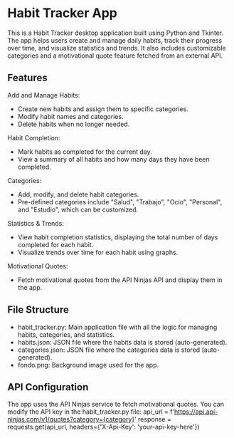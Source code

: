 # Habit Tracker App
This is a Habit Tracker desktop application built using Python and Tkinter. The app helps users create and manage daily habits, track their progress over time, and visualize statistics and trends. It also includes customizable categories and a motivational quote feature fetched from an external API.

## Features
Add and Manage Habits:
- Create new habits and assign them to specific categories.
- Modify habit names and categories.
- Delete habits when no longer needed.

Habit Completion:
- Mark habits as completed for the current day.
- View a summary of all habits and how many days they have been completed.

Categories:
- Add, modify, and delete habit categories.
- Pre-defined categories include "Salud", "Trabajo", "Ocio", "Personal", and "Estudio", which can be customized.

Statistics & Trends:
- View habit completion statistics, displaying the total number of days completed for each habit.
- Visualize trends over time for each habit using graphs.

Motivational Quotes:
- Fetch motivational quotes from the API Ninjas API and display them in the app.

## File Structure
- habit_tracker.py: Main application file with all the logic for managing habits, categories, and statistics.
- habits.json: JSON file where the habits data is stored (auto-generated).
- categories.json: JSON file where the categories data is stored (auto-generated).
- fondo.png: Background image used for the app.

## API Configuration
The app uses the API Ninjas service to fetch motivational quotes. You can modify the API key in the habit_tracker.py file:
api_url = f'https://api.api-ninjas.com/v1/quotes?category={category}'
response = requests.get(api_url, headers={'X-Api-Key': 'your-api-key-here'})
